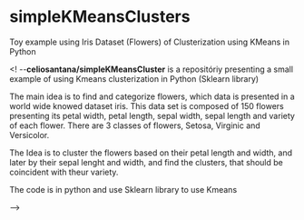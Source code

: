# simpleKMeansClusters
Toy example using Iris Dataset (Flowers) of Clusterization using KMeans in Python

<! --**celiosantana/simpleKMeansCluster** is a repositóriy presenting a small example of using Kmeans clusterization in Python (Sklearn library)


The main idea is to find and categorize flowers, which data is presented in a world wide knowed dataset iris. This data set is composed of 150 flowers presenting its petal width, petal length, sepal width, sepal length and variety of each flower. There are 3 classes of flowers, Setosa, Virginic and Versicolor.

The Idea is to cluster the flowers based on their petal length and width, and later by their sepal lenght and width, and find the clusters, that should be coincident with theur variety.

The code is in python and use Sklearn library to use Kmeans

-->
